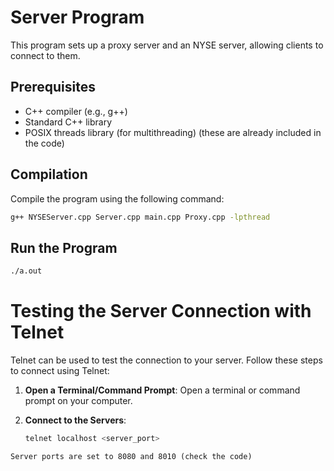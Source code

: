 # Server Program

This program sets up a proxy server and an NYSE server, allowing clients to connect to them.

## Prerequisites

- C++ compiler (e.g., g++)
- Standard C++ library
- POSIX threads library (for multithreading)
(these are already included in the code)

## Compilation

Compile the program using the following command:

```bash
g++ NYSEServer.cpp Server.cpp main.cpp Proxy.cpp -lpthread
```

## Run the Program
```bash
./a.out
```

# Testing the Server Connection with Telnet

Telnet can be used to test the connection to your server. Follow these steps to connect using Telnet:

1. **Open a Terminal/Command Prompt**: Open a terminal or command prompt on your computer.

2. **Connect to the Servers**:
   ```bash
   telnet localhost <server_port>
```
Server ports are set to 8080 and 8010 (check the code)